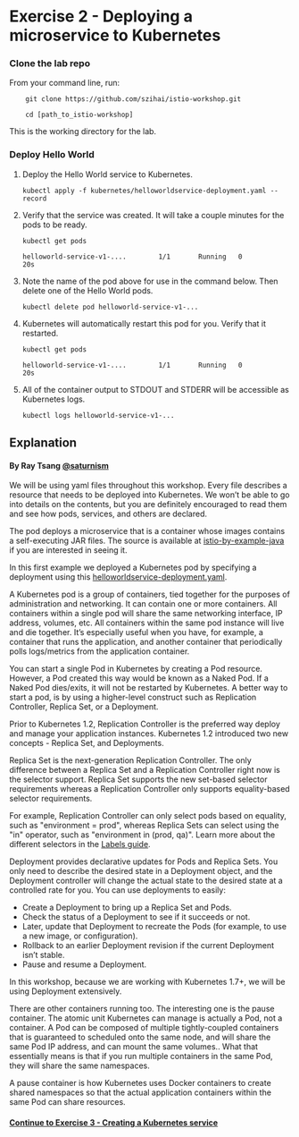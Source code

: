 # Exercise 2 - Deploying a microservice to Kubernetes

### Clone the lab repo

From your command line, run:
```    
    git clone https://github.com/szihai/istio-workshop.git
    
    cd [path_to_istio-workshop]
```
This is the working directory for the lab.


### Deploy Hello World

1. Deploy the Hello World service to Kubernetes.

    `kubectl apply -f kubernetes/helloworldservice-deployment.yaml --record`

2. Verify that the service was created. It will take a couple minutes for the pods to be ready.
    
    `kubectl get pods`

    ```NAME                           READY     STATUS    RESTARTS    AGE
    helloworld-service-v1-....        1/1       Running   0           20s
    ```

3. Note the name of the pod above for use in the command below. Then delete one of the Hello World pods.

    `kubectl delete pod helloworld-service-v1-...`

4. Kubernetes will automatically restart this pod for you. Verify that it restarted.

    `kubectl get pods`

    ```NAME                           READY     STATUS    RESTARTS    AGE
    helloworld-service-v1-....        1/1       Running   0           20s
    ```

5. All of the container output to STDOUT and STDERR will be accessible as Kubernetes logs.

    `kubectl logs helloworld-service-v1-...`


## Explanation

#### By Ray Tsang [@saturnism](https://twitter.com/saturnism)

We will be using yaml files throughout this workshop.  Every file describes a resource that needs to be deployed into Kubernetes. We won’t be able to go into details on the contents, but you are definitely encouraged to read them and see how pods, services, and others are declared.

The pod deploys a microservice that is a container whose images contains a self-executing JAR files. The source is available at [istio-by-example-java](https://github.com/saturnism/istio-by-example-java) if you are interested in seeing it.

In this first example we deployed a Kubernetes pod by specifying a deployment using this [helloworldservice-deployment.yaml](helloworldservice-deployment.yaml).  

A Kubernetes pod is a group of containers, tied together for the purposes of administration and networking. It can contain one or more containers.  All containers within a single pod will share the same networking interface, IP address, volumes, etc.  All containers within the same pod instance will live and die together.  It’s especially useful when you have, for example, a container that runs the application, and another container that periodically polls logs/metrics from the application container.

You can start a single Pod in Kubernetes by creating a Pod resource. However, a Pod created this way would be known as a Naked Pod. If a Naked Pod dies/exits, it will not be restarted by Kubernetes. A better way to start a pod, is by using a higher-level construct such as Replication Controller, Replica Set, or a Deployment.

Prior to Kubernetes 1.2, Replication Controller is the preferred way deploy and manage your application instances. Kubernetes 1.2 introduced two new concepts - Replica Set, and Deployments.

Replica Set is the next-generation Replication Controller. The only difference between a Replica Set and a Replication Controller right now is the selector support. Replica Set supports the new set-based selector requirements whereas a Replication Controller only supports equality-based selector requirements.

For example, Replication Controller can only select pods based on equality, such as "environment = prod", whereas Replica Sets can select using the "in" operator, such as "environment in (prod, qa)". Learn more about the different selectors in the [Labels guide](http://kubernetes.io/docs/user-guide/labels).

Deployment provides declarative updates for Pods and Replica Sets. You only need to describe the desired state in a Deployment object, and the Deployment controller will change the actual state to the desired state at a controlled rate for you. You can use deployments to easily:
- Create a Deployment to bring up a Replica Set and Pods.
- Check the status of a Deployment to see if it succeeds or not.
- Later, update that Deployment to recreate the Pods (for example, to use a new image, or configuration).
- Rollback to an earlier Deployment revision if the current Deployment isn’t stable.
- Pause and resume a Deployment.

In this workshop, because we are working with Kubernetes 1.7+, we will be using Deployment extensively.

There are other containers running too. The interesting one is the pause container. The atomic unit Kubernetes can manage is actually a Pod, not a container. A Pod can be composed of multiple tightly-coupled containers that is guaranteed to scheduled onto the same node, and will share the same Pod IP address, and can mount the same volumes.. What that essentially means is that if you run multiple containers in the same Pod, they will share the same namespaces.

A pause container is how Kubernetes uses Docker containers to create shared namespaces so that the actual application containers within the same Pod can share resources.


#### [Continue to Exercise 3 - Creating a Kubernetes service](../exercise-3/README.md)
